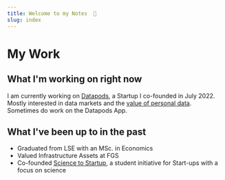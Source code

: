 ```yaml
---
title: Welcome to my Notes  🌱
slug: index
---
```

# My Work

## What I'm working on right now

I am currently working on [Datapods](https://www.datapods.app/), a Startup I co-founded in July 2022. Mostly interested in data markets and the [value of personal data](articles/what-your-data-is-actually-worth). Sometimes do work on the Datapods App.

## What I've been up to in the past

- Graduated from LSE with an MSc. in Economics
- Valued Infrastructure Assets at FGS
- Co-founded [Science to Startup](https://www.s2s-bonn.de/), a student initiative for Start-ups with a focus on science